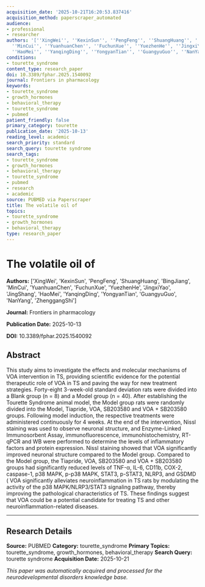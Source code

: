 ```yaml
---
acquisition_date: '2025-10-21T16:20:53.837416'
acquisition_method: paperscraper_automated
audience:
- professional
- researcher
authors: '[''XingWei'', ''KexinSun'', ''PengFeng'', ''ShuangHuang'', ''BingJiang'',
  ''MinCui'', ''YuanhuanChen'', ''FuchunXue'', ''YuezhenHe'', ''JingxiYao'', ''JingShang'',
  ''HaoMei'', ''YanqingDing'', ''YongyanTian'', ''GuangyuGuo'', ''NanYang'', ''ZhenggangShi'']'
conditions:
- tourette_syndrome
content_type: research_paper
doi: 10.3389/fphar.2025.1540092
journal: Frontiers in pharmacology
keywords:
- tourette_syndrome
- growth_hormones
- behavioral_therapy
- tourette_syndrome
- pubmed
patient_friendly: false
primary_category: tourette
publication_date: '2025-10-13'
reading_level: academic
search_priority: standard
search_query: tourette syndrome
search_tags:
- tourette_syndrome
- growth_hormones
- behavioral_therapy
- tourette_syndrome
- pubmed
- research
- academic
source: PUBMED via Paperscraper
title: The volatile oil of
topics:
- tourette_syndrome
- growth_hormones
- behavioral_therapy
type: research_paper
---
```


# The volatile oil of

**Authors:** ['XingWei', 'KexinSun', 'PengFeng', 'ShuangHuang', 'BingJiang', 'MinCui', 'YuanhuanChen', 'FuchunXue', 'YuezhenHe', 'JingxiYao', 'JingShang', 'HaoMei', 'YanqingDing', 'YongyanTian', 'GuangyuGuo', 'NanYang', 'ZhenggangShi']

**Journal:** Frontiers in pharmacology

**Publication Date:** 2025-10-13

**DOI:** 10.3389/fphar.2025.1540092

## Abstract

This study aims to investigate the effects and molecular mechanisms of VOA intervention in TS, providing scientific evidence for the potential therapeutic role of VOA in TS and paving the way for new treatment strategies. Forty-eight 3-week-old standard deviation rats were divided into a Blank group (n = 8) and a Model group (n = 40). After establishing the Tourette Syndrome animal model, the Model group rats were randomly divided into the Model, Tiapride, VOA, SB203580 and VOA + SB203580 groups. Following model induction, the respective treatments were administered continuously for 4 weeks. At the end of the intervention, Nissl staining was used to observe neuronal structure, and Enzyme-Linked Immunosorbent Assay, immunofluorescence, immunohistochemistry, RT-qPCR and WB were performed to determine the levels of inflammatory factors and protein expression. Nissl staining showed that VOA significantly improved neuronal structure compared to the Model group. Compared to the Model group, the Tiapride, VOA, SB203580 and VOA + SB203580 groups had significantly reduced levels of TNF-α, IL-6, CD11b, COX-2, caspase-1, p38 MAPK, p-p38 MAPK, STAT3, p-STAT3, NLRP3, and GSDMD ( VOA significantly alleviates neuroinflammation in TS rats by modulating the activity of the p38 MAPK/NLRP3/STAT3 signaling pathway, thereby improving the pathological characteristics of TS. These findings suggest that VOA could be a potential candidate for treating TS and other neuroinflammation-related diseases.

---

## Research Details

**Source:** PUBMED
**Category:** tourette_syndrome
**Primary Topics:** tourette_syndrome, growth_hormones, behavioral_therapy
**Search Query:** tourette syndrome
**Acquisition Date:** 2025-10-21

*This paper was automatically acquired and processed for the neurodevelopmental disorders knowledge base.*
